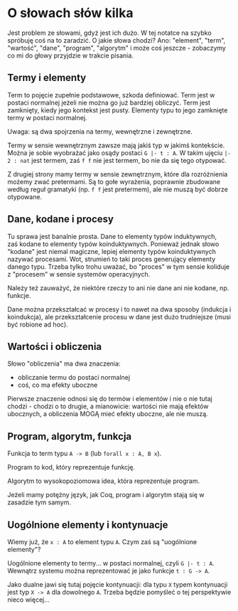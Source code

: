 # O słowach słów kilka

Jest problem ze słowami, gdyż jest ich dużo. W tej notatce na szybko spróbuję coś na to zaradzić. O jakie słowa chodzi? Ano: "element", "term", "wartość", "dane", "program", "algorytm" i może coś jeszcze - zobaczymy co mi do głowy przyjdzie w trakcie pisania.

## Termy i elementy

Term to pojęcie zupełnie podstawowe, szkoda definiować. Term jest w postaci normalnej jeżeli nie można go już bardziej obliczyć. Term jest zamknięty, kiedy jego kontekst jest pusty. Elementy typu to jego zamknięte termy w postaci normalnej.

Uwaga: są dwa spojrzenia na termy, wewnętrzne i zewnętrzne.

Termy w sensie wewnętrznym zawsze mają jakiś typ w jakimś kontekście. Można je sobie wyobrażać jako osądy postaci `G |- t : A`. W takim ujęciu `|- 2 : nat` jest termem, zaś `f f` nie jest termem, bo nie da się tego otypować.

Z drugiej strony mamy termy w sensie zewnętrznym, które dla rozróżnienia możemy zwać pretermami. Są to gołe wyrażenia, poprawnie zbudowane według reguł gramatyki (np. `f f` jest pretermem), ale nie muszą być dobrze otypowane.

## Dane, kodane i procesy

Tu sprawa jest banalnie prosta. Dane to elementy typów induktywnych, zaś kodane to elementy typów koinduktywnych. Ponieważ jednak słowo "kodane" jest niemal magiczne, lepiej elementy typów koinduktywnych nazywać procesami. Wot, strumień to taki proces generujący elementy danego typu. Trzeba tylko trohu uważać, bo "proces" w tym sensie koliduje z "procesem" w sensie systemów operacyjnych.

Należy też zauważyć, że niektóre rzeczy to ani nie dane ani nie kodane, np. funkcje.

Dane można przekształcać w procesy i to nawet na dwa sposoby (indukcja i koindukcja), ale przekształcenie procesu w dane jest dużo trudniejsze (musi być robione ad hoc).

## Wartości i obliczenia

Słowo "obliczenia" ma dwa znaczenia:
- obliczanie termu do postaci normalnej
- coś, co ma efekty uboczne

Pierwsze znaczenie odnosi się do termów i elementów i nie o nie tutaj chodzi - chodzi o to drugie, a mianowicie: wartości nie mają efektów ubocznych, a obliczenia MOGĄ mieć efekty uboczne, ale nie muszą.

## Program, algorytm, funkcja

Funkcja to term typu `A -> B` (lub `forall x : A, B x`).

Program to kod, który reprezentuje funkcję.

Algorytm to wysokopoziomowa idea, która reprezentuje program.

Jeżeli mamy potężny język, jak Coq, program i algorytm stają się w zasadzie tym samym.

## Uogólnione elementy i kontynuacje

Wiemy już, że `x : A` to element typu `A`. Czym zaś są "uogólnione elementy"?

Uogólnione elementy to termy... w postaci normalnej, czyli `G |- t : A`. Wewnątrz systemu można reprezentować je jako funkcje `t : G -> A`.

Jako dualne jawi się tutaj pojęcie kontynuacji: dla typu `X` typem kontynuacji jest typ `X -> A` dla dowolnego `A`. Trzeba będzie pomyśleć o tej perspektywie nieco więcej...